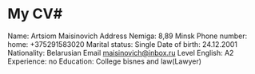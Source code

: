 # My CV#

Name: Artsiom Maisinovich
Address Nemiga: 8,89 Minsk
Phone number: home: +375291583020
Marital status: Single
Date of birth: 24.12.2001
Nationality: Belarusian
Email maisinovich@inbox.ru
Level English: A2
Experience: no
Education: College bisnes and law(Lawyer)
